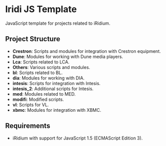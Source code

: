 # Iridi JS Template

JavaScript template for projects related to iRidium.

## Project Structure

- **Crestron**: Scripts and modules for integration with Crestron equipment.
- **Dune**: Modules for working with Dune media players.
- **Lca**: Scripts related to LCA.
- **Others**: Various scripts and modules.
- **bl**: Scripts related to BL.
- **dia**: Modules for working with DIA.
- **intesis**: Scripts for integration with Intesis.
- **intesis_2**: Additional scripts for Intesis.
- **med**: Modules related to MED.
- **modifi**: Modified scripts.
- **vl**: Scripts for VL.
- **xbmc**: Modules for integration with XBMC.

## Requirements

- iRidium with support for JavaScript 1.5 (ECMAScript Edition 3).